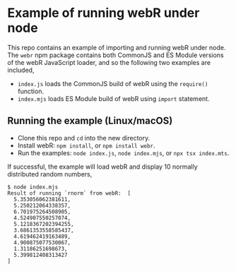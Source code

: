 # Example of running webR under node

This repo contains an example of importing and running webR under node. The `webr` npm package contains both CommonJS and ES Module versions of the webR JavaScript loader, and so the following two examples are included,

 * `index.js` loads the CommonJS build of webR using the `require()` function.
 * `index.mjs` loads ES Module build of webR using `import` statement.

## Running the example (Linux/macOS)

* Clone this repo and `cd` into the new directory.
* Install webR: `npm install`, or `npm install webr`.
* Run the examples: `node index.js`, `node index.mjs`, or `npx tsx index.mts`.

If successful, the example will load webR and display 10 normally distributed random numbers,

```
$ node index.mjs
Result of running `rnorm` from webR:  [
  5.353056062381611,
  5.250212064338357,
  6.701975264508905,
  4.524907550257074,
  5.1218367202394255,
  3.6861353558585437,
  4.619462419163489,
  4.900875077530067,
  1.31186251698673,
  5.399812408313427
]
```
